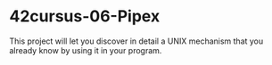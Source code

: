 # 42cursus-06-Pipex
<p align="center">
	<!--<a href="#"><img src="https://game.42sp.org.br/static/assets/achievements/pipexn.png"/></a> -->
</p>

This project will let you discover in detail a UNIX mechanism that you already know by using it in your program.

